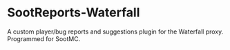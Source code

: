 # SootReports-Waterfall
A custom player/bug reports and suggestions plugin for the Waterfall proxy. Programmed for SootMC.
